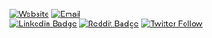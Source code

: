 [![Website](https://img.shields.io/badge/Web-www.leewoodhouse.com-red?style=flat&link=https://www.leewoodhouse.com/)](https://www.leewoodhouse.com/)
[![Email](https://img.shields.io/badge/Email-admin@leewoodhouse.com-red?style=flat&link=mailto:admin@leewoodhouse.com)](mailto:admin@leewoodhouse.com)<br>
[![Linkedin Badge](https://img.shields.io/badge/LinkedIn-LeeWoodhouse-blue?style=flat&logo=Linkedin&logoColor=white&link=https://www.linkedin.com/in/lee-woodhouse-58056118b/)](https://www.linkedin.com/in/lee-woodhouse-58056118b/)
[![Reddit Badge](https://img.shields.io/badge/Reddit-lpwoodhouse-orange?style=flat&logo=Reddit&logoColor=white&link=https://www.reddit.com/user/lpwoodhouse)](https://www.reddit.com/user/lpwoodhouse)
[![Twitter Follow](https://img.shields.io/twitter/follow/babswoodhouse?style=social)](https://twitter.com/intent/follow?screen_name=babswoodhouse/)
